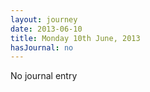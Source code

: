 ```yaml
---
layout: journey
date: 2013-06-10
title: Monday 10th June, 2013
hasJournal: no
---
```

No journal entry